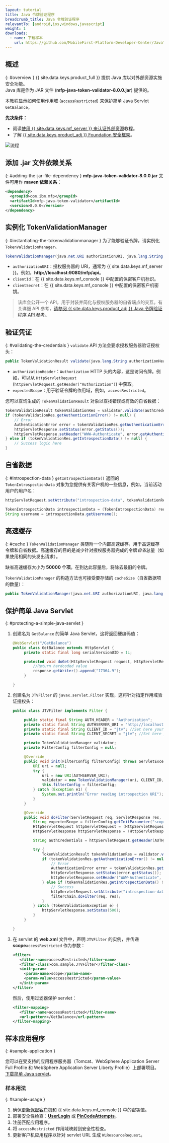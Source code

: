 ```yaml
---
layout: tutorial
title: Java 令牌验证程序
breadcrumb_title: Java 令牌验证程序
relevantTo: [android,ios,windows,javascript]
weight: 1
downloads:
  - name: 下载样本
    url: https://github.com/MobileFirst-Platform-Developer-Center/JavaTokenValidator/tree/release80
---
```

<!-- NLS_CHARSET=UTF-8 -->
## 概述
{: #overview }
{{ site.data.keys.product_full }} 提供 Java 库以对外部资源实施安全功能。  
Java 库是作为 JAR 文件 (**mfp-java-token-validator-8.0.0.jar**) 提供的。

本教程显示如何使用作用域 (`accessRestricted`) 来保护简单 Java Servlet `GetBalance`。

**先决条件：**

* 阅读[使用 {{ site.data.keys.mf_server }} 来认证外部资源](../)教程。
* 了解 [{{ site.data.keys.product_adj }} Foundation 安全框架](../../)。

![流程](JTV_flow.jpg)

## 添加 .jar 文件依赖关系
{: #adding-the-jar-file-dependency }
**mfp-java-token-validator-8.0.0.jar** 文件可用作 **maven 依赖关系**：

```xml
<dependency>
  <groupId>com.ibm.mfp</groupId>
  <artifactId>mfp-java-token-validator</artifactId>
  <version>8.0.0</version>
</dependency>
```

## 实例化 TokenValidationManager
{: #instantiating-the-tokenvalidationmanager }
为了能够验证令牌，请实例化 `TokenValidationManager`。

```java
TokenValidationManager(java.net.URI authorizationURI, java.lang.String clientId, java.lang.String clientSecret);
```

- `authorizationURI`：授权服务器的 URI，通常为 {{ site.data.keys.mf_server }}。例如，**http://localhost:9080/mfp/api**。
- `clientId`：在 {{ site.data.keys.mf_console }} 中配置的保密客户机标识。
- `clientSecret`：在 {{ site.data.keys.mf_console }} 中配置的保密客户机密钥。

> 该库会公开一个 API，用于封装并简化与授权服务器的自省端点的交互。有关详细 API 参考，[请参阅 {{ site.data.keys.product_adj }} Java 令牌验证程序 API 参考](http://www.ibm.com/support/knowledgecenter/en/SSHS8R_8.0.0/com.ibm.worklight.apiref.doc/apiref/r_mfpf_java_token_validator_api.html?view=kc)。
## 验证凭证
{: #validating-the-credentials }
`validate` API 方法会要求授权服务器验证授权头：

```java
public TokenValidationResult validate(java.lang.String authorizationHeader, java.lang.String expectedScope);
```

- `authorizationHeader`：`Authorization` HTTP 头的内容，这是访问令牌。例如，可以从 `HttpServletRequest` (`httpServletRequest.getHeader("Authorization")`) 中获取。
- `expectedScope`：用于验证令牌的作用域，例如，`accessRestricted`。

您可以查询生成的 `TokenValidationResult` 对象以查找错误或有效的自省数据：

```java
TokenValidationResult tokenValidationRes = validator.validate(authCredentials, expectedScope);
if (tokenValidationRes.getAuthenticationError() != null) {
    // Error
    AuthenticationError error = tokenValidationRes.getAuthenticationError();
    httpServletResponse.setStatus(error.getStatus());
    httpServletResponse.setHeader("WWW-Authenticate", error.getAuthenticateHeader());
} else if (tokenValidationRes.getIntrospectionData() != null) {
    // Success logic here
}
```                    

## 自省数据
{: #introspection-data }
`getIntrospectionData()` 返回的 `TokenIntrospectionData` 对象为您提供有关客户机的一些信息，例如，当前活动用户的用户名：

```java
httpServletRequest.setAttribute("introspection-data", tokenValidationRes.getIntrospectionData());
```

```java
TokenIntrospectionData introspectionData = (TokenIntrospectionData) request.getAttribute("introspection-data");
String username = introspectionData.getUsername();
```

## 高速缓存
{: #cache }
`TokenValidationManager` 类随附一个内部高速缓存，用于高速缓存令牌和自省数据。高速缓存的目的是减少针对授权服务器完成的令牌*自省*总量（如果使用相同的头发出请求）。

缺省高速缓存大小为 **50000 个项**。在到达此容量后，将除去最旧的令牌。  

`TokenValidationManager` 的构造方法也可接受要存储的 `cacheSize`（自省数据项的数量）：

```java
public TokenValidationManager(java.net.URI authorizationURI, java.lang.String clientId, java.lang.String clientSecret, long cacheSize);
```

## 保护简单 Java Servlet
{: #protecting-a-simple-java-servlet }
1. 创建名为 `GetBalance` 的简单 Java Servlet，这将返回硬编码值：

   ```java
   @WebServlet("/GetBalance")
   public class GetBalance extends HttpServlet {
    	private static final long serialVersionUID = 1L;

    	protected void doGet(HttpServletRequest request, HttpServletResponse response) throws ServletException, IOException {
    		//Return hardcoded value
    		response.getWriter().append("17364.9");
    	}

   }
   ```

2. 创建名为 `JTVFilter` 的 `javax.servlet.Filter` 实现，这将针对指定作用域验证授权头：

   ```java
   public class JTVFilter implements Filter {

    	public static final String AUTH_HEADER = "Authorization";
    	private static final String AUTHSERVER_URI = "http://localhost:9080/mfp/api"; //Set here your authorization server URI
    	private static final String CLIENT_ID = "jtv"; //Set here your confidential client ID
    	private static final String CLIENT_SECRET = "jtv"; //Set here your confidential client SECRET

    	private TokenValidationManager validator;
    	private FilterConfig filterConfig = null;

    	@Override
    	public void init(FilterConfig filterConfig) throws ServletException {
    		URI uri = null;
    		try {
    			uri = new URI(AUTHSERVER_URI);
    			validator = new TokenValidationManager(uri, CLIENT_ID, CLIENT_SECRET);
    			this.filterConfig = filterConfig;
    		} catch (Exception e1) {
    			System.out.println("Error reading introspection URI");
    		}
    	}

    	@Override
    	public void doFilter(ServletRequest req, ServletResponse res, FilterChain filterChain) throws IOException, ServletException {
    		String expectedScope = filterConfig.getInitParameter("scope");
    		HttpServletRequest httpServletRequest = (HttpServletRequest) req;
    		HttpServletResponse httpServletResponse = (HttpServletResponse) res;

    		String authCredentials = httpServletRequest.getHeader(AUTH_HEADER);

    		try {
    			TokenValidationResult tokenValidationRes = validator.validate(authCredentials, expectedScope);
    			if (tokenValidationRes.getAuthenticationError() != null) {
    				// Error
    				AuthenticationError error = tokenValidationRes.getAuthenticationError();
    				httpServletResponse.setStatus(error.getStatus());
    				httpServletResponse.setHeader("WWW-Authenticate", error.getAuthenticateHeader());
    			} else if (tokenValidationRes.getIntrospectionData() != null) {
    				// Success
    				httpServletRequest.setAttribute("introspection-data", tokenValidationRes.getIntrospectionData());
    				filterChain.doFilter(req, res);
    			}
    		} catch (TokenValidationException e) {
    			httpServletResponse.setStatus(500);
    		}
    	}

   }
   ```

3. 在 servlet 的 **web.xml** 文件中，声明 `JTVFilter` 的实例，并传递 **scope**`accessRestricted` 作为参数：

   ```xml
   <filter>
      <filter-name>accessRestricted</filter-name>
      <filter-class>com.sample.JTVFilter</filter-class>
      <init-param>
        <param-name>scope</param-name>
        <param-value>accessRestricted</param-value>
      </init-param>
   </filter>
   ```

   然后，使用过滤器保护 servlet：

   ```xml
   <filter-mapping>
      <filter-name>accessRestricted</filter-name>
      <url-pattern>/GetBalance</url-pattern>
   </filter-mapping>
   ```

## 样本应用程序
{: #sample-application }

您可以在受支持的应用程序服务器（Tomcat、WebSphere Application Server Full Profile 和 WebSphere Application Server Liberty Profile）上部署项目。  
[下载简单 Java servlet](https://github.com/MobileFirst-Platform-Developer-Center/JavaTokenValidator/tree/release80)。

### 样本用法
{: #sample-usage }
1. 确保[更新保密客户机](../#confidential-client)和 {{ site.data.keys.mf_console }} 中的密钥值。
2. 部署安全性检查：**[UserLogin](../../user-authentication/security-check/)** 或 **[PinCodeAttempts](../../credentials-validation/security-check/)**。
3. 注册匹配应用程序。
4. 将 `accessRestricted` 作用域映射到安全性检查。
5. 更新客户机应用程序以针对 servlet URL 生成 `WLResourceRequest`。
